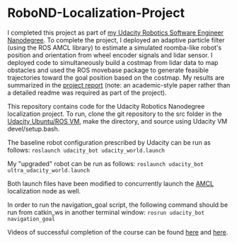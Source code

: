 # RoboND-Localization-Project

I completed this project as part of [my Udacity Robotics Software Engineer Nanodegree](https://confirm.udacity.com/AQCTW57M). To complete the project, I deployed an adaptive particle filter (using the ROS AMCL library) to estimate a simulated roomba-like robot's position and orientation from wheel encoder signals and lidar sensor. I deployed code to simultaneously build a costmap from lidar data to map obstacles and used the ROS movebase package to generate feasible trajectories toward the goal position based on the costmap. My results are summarized in the [project report](./localization_project_report.pdf) (note: an academic-style paper rather than a detailed readme was required as part of the project).

This repository contains code for the Udacity Robotics Nanodegree localization project. To run, clone the git repository to the src folder in the [Udacity Ubuntu/ROS VM](https://s3-us-west-1.amazonaws.com/udacity-robotics/Virtual+Machines/Lubuntu_071917/RoboVM_V2.1.0.zip), make the directory, and source using Udacity VM devel/setup.bash.

The baseline robot configuration prescribed by Udacity can be run as follows:
`roslaunch udacity_bot udacity_world.launch`

My "upgraded" robot can be run as follows:
`roslaunch udacity_bot ultra_udacity_world.launch`

Both launch files have been modified to concurrently launch the [AMCL](http://wiki.ros.org/amcl#Subscribed_Topics) localization node as well.

In order to run the navigation_goal script, the following command should be run from catkin_ws in another terminal window:
`rosrun udacity_bot navigation_goal`

Videos of successful completion of the course can be found [here](https://youtu.be/rZfr-IhNei8) and [here](https://youtu.be/7aVs_MXItHM).
